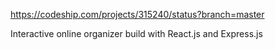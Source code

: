 https://codeship.com/projects/315240/status?branch=master

Interactive online organizer build with React.js and Express.js

